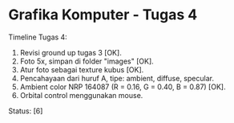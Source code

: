# Grafika Komputer - Tugas 4
Timeline Tugas 4:
1. Revisi ground up tugas 3 [OK].
2. Foto 5x, simpan di folder "images" [OK].
3. Atur foto sebagai texture kubus [OK].
4. Pencahayaan dari huruf A, tipe: ambient, diffuse, specular.
5. Ambient color NRP 164087 (R = 0.16, G = 0.40, B = 0.87) [OK].
6. Orbital control menggunakan mouse.
 
Status: [6]
